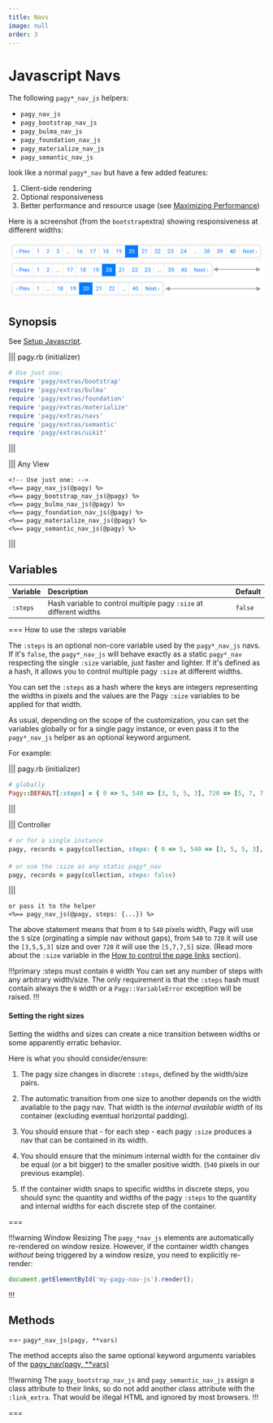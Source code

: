 ```yaml
---
title: Navs
image: null
order: 3
---
```


# Javascript Navs

The following `pagy*_nav_js` helpers:

- `pagy_nav_js`
- `pagy_bootstrap_nav_js`
- `pagy_bulma_nav_js`
- `pagy_foundation_nav_js`
- `pagy_materialize_nav_js`
- `pagy_semantic_nav_js`

look like a normal `pagy*_nav` but have a few added features:

1. Client-side rendering
2. Optional responsiveness
3. Better performance and resource usage (see [Maximizing Performance](/docs/how-to.md#maximize-performance))

Here is a screenshot (from the `bootstrap`extra) showing responsiveness at different widths:

![bootstrap_nav_js](/docs/assets/images/bootstrap_nav_js.png)

## Synopsis

See [Setup Javascript](setup.md).

||| pagy.rb (initializer)

```ruby
# Use just one:
require 'pagy/extras/bootstrap'
require 'pagy/extras/bulma'
require 'pagy/extras/foundation'
require 'pagy/extras/materialize'
require 'pagy/extras/navs'
require 'pagy/extras/semantic'
require 'pagy/extras/uikit'
```

|||

||| Any View

```erb
<!-- Use just one: -->
<%== pagy_nav_js(@pagy) %>
<%== pagy_bootstrap_nav_js(@pagy) %>
<%== pagy_bulma_nav_js(@pagy) %>
<%== pagy_foundation_nav_js(@pagy) %>
<%== pagy_materialize_nav_js(@pagy) %>
<%== pagy_semantic_nav_js(@pagy) %>
```

|||

## Variables

| Variable | Description                                                        | Default |
|:---------|:-------------------------------------------------------------------|:--------|
| `:steps` | Hash variable to control multiple pagy `:size` at different widths | `false` |

=== How to use the :steps variable

The `:steps` is an optional non-core variable used by the `pagy*_nav_js` navs. If it's `false`, the `pagy*_nav_js` will behave
exactly as a static `pagy*_nav` respecting the single `:size` variable, just faster and lighter. If it's defined as a hash, it
allows you to control multiple pagy `:size` at different widths.

You can set the `:steps` as a hash where the keys are integers representing the widths in pixels and the values are the
Pagy `:size` variables to be applied for that width.

As usual, depending on the scope of the customization, you can set the variables globally or for a single pagy instance, or even
pass it to the `pagy*_nav_js` helper as an optional keyword argument.

For example:

||| pagy.rb (initializer)

```ruby
# globally
Pagy::DEFAULT[:steps] = { 0 => 5, 540 => [3, 5, 5, 3], 720 => [5, 7, 7, 5] }
```

|||

||| Controller

```ruby
# or for a single instance
pagy, records = pagy(collection, steps: { 0 => 5, 540 => [3, 5, 5, 3], 720 => [5, 7, 7, 5] })

# or use the :size as any static pagy*_nav
pagy, records = pagy(collection, steps: false)
```

|||

```erb
or pass it to the helper
<%== pagy_nav_js(@pagy, steps: {...}) %>
```

The above statement means that from `0` to `540` pixels width, Pagy will use the `5` size (orginating a simple nav without gaps),
from `540` to `720` it will use the `[3,5,5,3]` size and over `720` it will use the `[5,7,7,5]` size. (Read more about the `:size`
variable in the [How to control the page links](/docs/how-to.md#control-the-page-links) section).

!!!primary :steps must contain `0` width
You can set any number of steps with any arbitrary width/size. The only requirement is that the `:steps` hash must contain always
the `0` width or a `Pagy::VariableError` exception will be raised.
!!!

#### Setting the right sizes

Setting the widths and sizes can create a nice transition between widths or some apparently erratic behavior.

Here is what you should consider/ensure:

1. The pagy size changes in discrete `:steps`, defined by the width/size pairs.

2. The automatic transition from one size to another depends on the width available to the pagy nav. That width is the _internal
   available width_ of its container (excluding eventual horizontal padding).

3. You should ensure that - for each step - each pagy `:size` produces a nav that can be contained in its width.

4. You should ensure that the minimum internal width for the container div be equal (or a bit bigger) to the smaller positive
   width. (`540` pixels in our previous example).

5. If the container width snaps to specific widths in discrete steps, you should sync the quantity and widths of the pagy `:steps`
   to the quantity and internal widths for each discrete step of the container.

===

!!!warning Window Resizing
The `pagy_*nav_js` elements are automatically re-rendered on window resize. However, if the container width changes *without*
being triggered by a window resize, you need to explicitly re-render:

```js
document.getElementById('my-pagy-nav-js').render();
```

!!!

## Methods

==- `pagy*_nav_js(pagy, **vars)`

The method accepts also the same optional keyword arguments variables of the [pagy_nav(pagy, **vars)](/docs/api/frontend.md#pagy-nav-pagy-vars) 

!!!warning
The `pagy_bootstrap_nav_js` and `pagy_semantic_nav_js` assign a class attribute to their links, so do not add another class
attribute with the `:link_extra`. That would be illegal HTML and ignored by most browsers.
!!!

===
